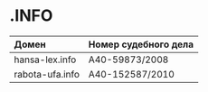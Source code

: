 # .INFO

| Домен | Номер судебного дела |
| :--- | :--- |
| hansa-lex.info | А40-59873/2008 |
| rabota-ufa.info | А40-152587/2010 |

